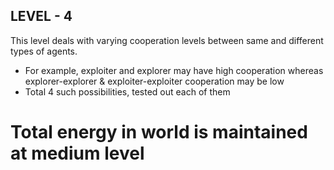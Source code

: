 ## LEVEL - 4

This level deals with varying cooperation levels between same and different types of agents.
* For example, exploiter and explorer may have high cooperation whereas explorer-explorer & exploiter-exploiter cooperation may be low
* Total 4 such possibilities, tested out each of them
# Total energy in world is maintained at medium level
